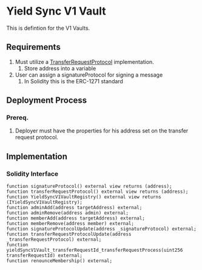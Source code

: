 # Yield Sync V1 Vault

This is defintion for the V1 Vaults.

## Requirements

1. Must utilize a [TransferRequestProtocol](./TransferRequestProtocol.md) implementation.
	1. Store address into a variable
2. User can assign a signatureProtocol for signing a message
	1. In Solidity this is the ERC-1271 standard 

## Deployment Process

### Prereq.

1. Deployer must have the properties for his address set on the transfer request protocol.

## Implementation

### Solidity Interface

```solidity
function signatureProtocol() external view returns (address);
function transferRequestProtocol() external view returns (address);
function YieldSyncV1VaultRegistry() external view returns (IYieldSyncV1VaultRegistry);
function adminAdd(address targetAddress) external;
function adminRemove(address admin) external;
function memberAdd(address targetAddress) external;
function memberRemove(address member) external;
function signatureProtocolUpdate(address _signatureProtocol) external;
function transferRequestProtocolUpdate(address _transferRequestProtocol) external;
function yieldSyncV1Vault_transferRequestId_transferRequestProcess(uint256 transferRequestId) external;
function renounceMembership() external;
```
